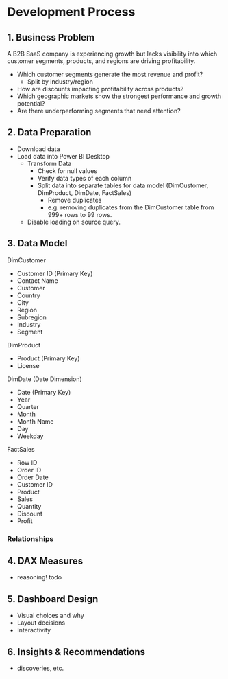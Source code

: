 # Development Process

## 1. Business Problem
A B2B SaaS company is experiencing growth but lacks visibility into which customer segments, products, and regions are driving profitability.
- Which customer segments generate the most revenue and profit?
    - Split by industry/region 
- How are discounts impacting profitability across products?
- Which geographic markets show the strongest performance and growth potential?
- Are there underperforming segments that need attention?

## 2. Data Preparation
- Download data
- Load data into Power BI Desktop 
    - Transform Data
        - Check for null values
        - Verify data types of each column
        - Split data into separate tables for data model (DimCustomer, DimProduct, DimDate, FactSales)
            - Remove duplicates
            - e.g. removing duplicates from the DimCustomer table from 999+ rows to 99 rows.
    - Disable loading on source query.

## 3. Data Model

DimCustomer 
- Customer ID (Primary Key)
- Contact Name
- Customer
- Country
- City
- Region
- Subregion
- Industry
- Segment

DimProduct 
- Product (Primary Key)
- License

DimDate (Date Dimension)
- Date (Primary Key)
- Year
- Quarter
- Month
- Month Name
- Day
- Weekday 

FactSales 
- Row ID
- Order ID
- Order Date
- Customer ID
- Product
- Sales
- Quantity
- Discount 
- Profit

### Relationships

## 4. DAX Measures
+ reasoning! todo

## 5. Dashboard Design
- Visual choices and why
- Layout decisions
- Interactivity

## 6. Insights & Recommendations
- discoveries, etc.
